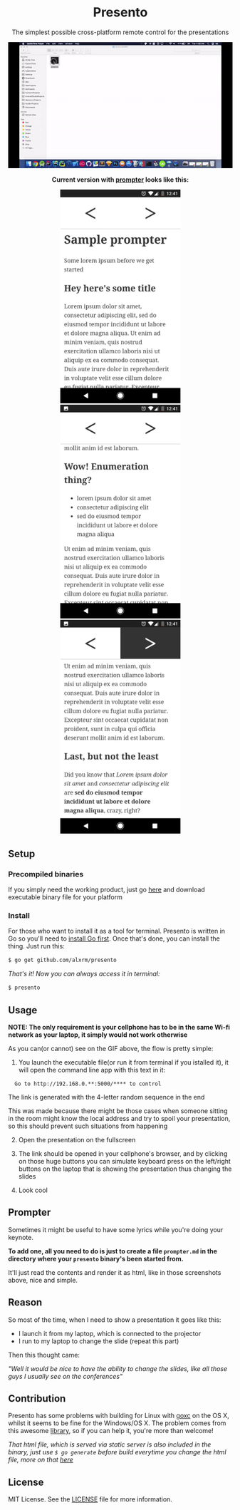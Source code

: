 <h1 align="center">Presento</h1> 

<p align="center">The simplest possible cross-platform remote control for the presentations</p>

<p align="center"><img src="https://github.com/alxrm/presento/blob/master/art/flow.gif?raw=true" alt="Example"></p>

<p align="center"><b>Current version with <a href="https://github.com/alxrm/presento#prompter">prompter</a> looks like this:</b></p>

<p align="center">
  <img src="https://github.com/alxrm/presento/blob/master/art/screenshot_3.png" width="270" height="480" alt="3">
  <img src="https://github.com/alxrm/presento/blob/master/art/screenshot_2.png" width="270" height="480" alt="2">
  <img src="https://github.com/alxrm/presento/blob/master/art/screenshot_1.png" width="270" height="480" alt="1">
</p>

## Setup

### Precompiled binaries

If you simply need the working product, just go [here](https://github.com/alxrm/presento/releases) and download executable binary file for your platform

### Install

For those who want to install it as a tool for terminal. Presento is written in Go so you'll need to [install Go first](https://golang.org/dl/). Once that's done, you can install the thing. Just run this:

```bash
$ go get github.com/alxrm/presento
```

_That's it! Now you can always access it in terminal:_

```bash
$ presento
```

## Usage

__NOTE: The only requirement is your cellphone has to be in the same Wi-fi network as your laptop, it simply would not work otherwise__

As you can(or cannot) see on the GIF above, the flow is pretty simple:

1) You launch the executable file(or run it from terminal if you istalled it), it will open the command line app with this text in it:

```
  Go to http://192.168.0.**:5000/**** to control
```

The link is generated with the 4-letter random sequence in the end

This was made because there might be those cases when someone sitting in the room might know the local address and try to spoil your presentation, so this should prevent such situations from happening

2) Open the presentation on the fullscreen

3) The link should be opened in your cellphone's browser, and by clicking on those huge buttons you can simulate keyboard press on the left/right buttons on the laptop that is showing the presentation thus changing the slides

4) Look cool 

## Prompter

Sometimes it might be useful to have some lyrics while you're doing your keynote.


__To add one, all you need to do is just to create a file `prompter.md` in the directory where your `presento` binary's been started from.__   


It'll just read the contents and render it as html, like in those screenshots above, nice and simple.

## Reason

So most of the time, when I need to show a presentation it goes like this:
  - I launch it from my laptop, which is connected to the projector
  - I run to my laptop to change the slide (repeat this part)
  
Then this thought came:
  
_"Well it would be nice to have the ability to change the slides, like all those guys I usually see on the conferences"_


## Contribution

Presento has some problems with building for Linux with [goxc](https://github.com/laher/goxc) on the OS X, whilst it seems to be fine for the Windows/OS X. The problem comes from this awesome [library](https://github.com/micmonay/keybd_event), so if you can help it, you're more than welcome!

_That html file, which is served via static server is also included in the binary, just use `$ go generate` before build everytime you change the html file, more on that [here](https://github.com/bouk/file2const)_

## License

MIT License. See the [LICENSE](LICENSE) file for more information.
